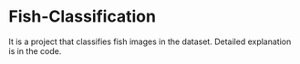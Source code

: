 # Fish-Classification
It is a project that classifies fish images in the dataset. Detailed explanation is in the code.
